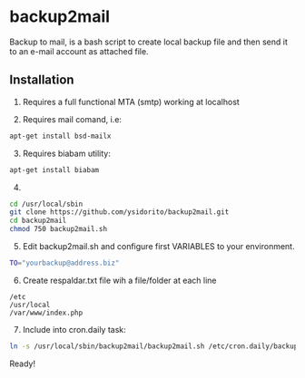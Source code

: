 backup2mail
===========

Backup to mail, is a bash script to create local backup file and then send it to 
an e-mail account as attached file.

Installation
------------

1. Requires a full functional MTA (smtp) working at localhost

2. Requires mail comand, i.e:  

```bash
apt-get install bsd-mailx
```

3. Requires biabam utility: 

```bash
apt-get install biabam
```

4. 
```bash
cd /usr/local/sbin
git clone https://github.com/ysidorito/backup2mail.git
cd backup2mail
chmod 750 backup2mail.sh
```

5. Edit backup2mail.sh and configure first VARIABLES to your environment.

```bash
TO="yourbackup@address.biz"
```

6. Create respaldar.txt file wih a file/folder at each line

```
/etc
/usr/local
/var/www/index.php
```

7. Include into cron.daily task:

```bash
ln -s /usr/local/sbin/backup2mail/backup2mail.sh /etc/cron.daily/backup2mail
```

Ready!


